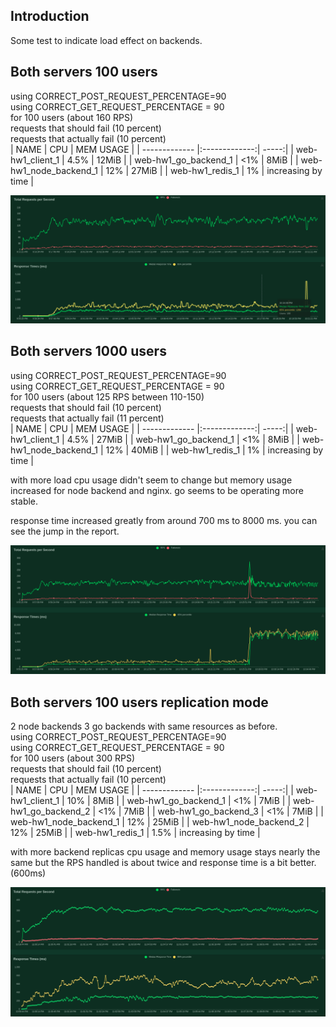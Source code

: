 ## Introduction
  Some test to indicate load effect on backends. 

## Both servers 100 users
using CORRECT_POST_REQUEST_PERCENTAGE=90 <br/>
using CORRECT_GET_REQUEST_PERCENTAGE = 90 <br/>
for 100 users (about 160 RPS) <br/>
requests that should fail (10 percent) <br/>
requests that actually fail (10 percent) <br/>
| NAME        | CPU           | MEM USAGE  |
| ------------- |:-------------:| -----:|
| web-hw1_client_1      | 4.5% | 12MiB |
| web-hw1_go_backend_1      |   <1%    |  8MiB  |
| web-hw1_node_backend_1 | 12%    |  27MiB   |
| web-hw1_redis_1 | 1%    |  increasing by time   |

![report graph image](https://github.com/mohamadaminkarami/Web-HW1/blob/main/locust/images/test_one_moderate.png)

## Both servers 1000 users
using CORRECT_POST_REQUEST_PERCENTAGE=90 <br/>
using CORRECT_GET_REQUEST_PERCENTAGE = 90 <br/>
for 100 users (about 125 RPS between 110-150) <br/>
requests that should fail (10 percent) <br/>
requests that actually fail (11 percent) <br/>
| NAME        | CPU           | MEM USAGE  |
| ------------- |:-------------:| -----:|
| web-hw1_client_1      | 4.5% | 27MiB |
| web-hw1_go_backend_1      |   <1%    |  8MiB  |
| web-hw1_node_backend_1 | 12%    |  40MiB   |
| web-hw1_redis_1 | 1%    |  increasing by time   |

with more load cpu usage didn't seem to change but memory usage increased for node backend and nginx. go seems to be operating more stable. <br/>

response time increased greatly from around 700 ms to 8000 ms.
you can see the jump in the report.

![report graph image](https://github.com/mohamadaminkarami/Web-HW1/blob/main/locust/images/test_harder_after_moderate.png)

## Both servers 100 users replication mode
2 node backends 3 go backends with same resources as before.  <br/>
using CORRECT_POST_REQUEST_PERCENTAGE=90 <br/>
using CORRECT_GET_REQUEST_PERCENTAGE = 90 <br/>
for 100 users (about 300 RPS) <br/>
requests that should fail (10 percent) <br/>
requests that actually fail (10 percent) <br/>
| NAME        | CPU           | MEM USAGE  |
| ------------- |:-------------:| -----:|
| web-hw1_client_1      | 10% | 8MiB |
| web-hw1_go_backend_1      |   <1%    |  7MiB  |
| web-hw1_go_backend_2      |   <1%    |  7MiB  |
| web-hw1_go_backend_3      |   <1%    |  7MiB  |
| web-hw1_node_backend_1 | 12%    |  25MiB   |
| web-hw1_node_backend_2 | 12%    |  25MiB   |
| web-hw1_redis_1 | 1.5%    |  increasing by time   |

with more backend replicas cpu usage and memory usage stays nearly the same but the RPS handled is about twice and response time is a bit better. (600ms) <br/>

![report graph image](https://github.com/mohamadaminkarami/Web-HW1/blob/main/locust/images/test_replication.png)
